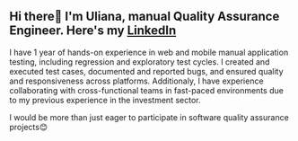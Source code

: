 ## Hi there👋 I'm Uliana, manual Quality Assurance Engineer. Here's my [LinkedIn](https://www.linkedin.com/in/uliana-maliutina/)

I have 1 year of hands-on experience in web and mobile manual application testing, including regression and exploratory test cycles. I created and executed test cases, documented and reported bugs, and ensured quality and responsiveness across platforms. Additionaly, I have experience collaborating with cross-functional teams in fast-paced environments due to my previous experience in the investment sector.

I would be more than just eager to participate in software quality assurance projects😊